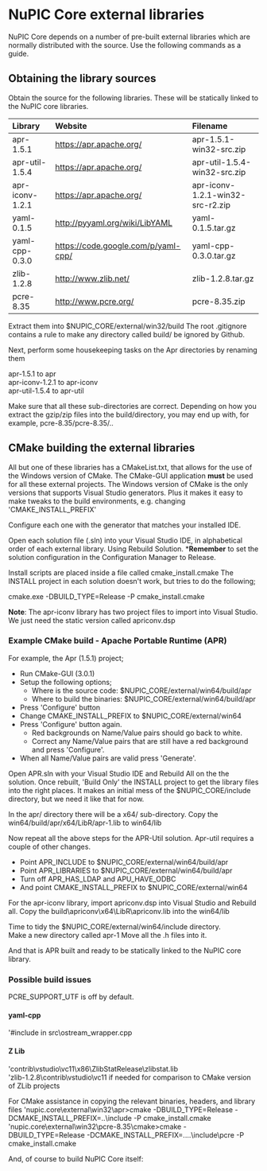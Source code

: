 # NuPIC Core external libraries

NuPIC Core depends on a number of pre-built external libraries which are
normally distributed with the source.  Use the following commands as a guide.

## Obtaining the library sources

Obtain the source for the following libraries. These will be statically linked to the NuPIC core libraries.

| Library | Website | Filename |
|:------- |:------- |:-------- |
| apr-1.5.1 | https://apr.apache.org/ | apr-1.5.1-win32-src.zip |
| apr-util-1.5.4 | https://apr.apache.org/ | apr-util-1.5.4-win32-src.zip |
| apr-iconv-1.2.1 | https://apr.apache.org/ | apr-iconv-1.2.1-win32-src-r2.zip |
| yaml-0.1.5 | http://pyyaml.org/wiki/LibYAML | yaml-0.1.5.tar.gz |
| yaml-cpp-0.3.0 | https://code.google.com/p/yaml-cpp/ | yaml-cpp-0.3.0.tar.gz |
| zlib-1.2.8 | http://www.zlib.net/ | zlib-1.2.8.tar.gz |
| pcre-8.35 | http://www.pcre.org/ | pcre-8.35.zip |

Extract them into $NUPIC_CORE/external/win32/build The root .gitignore contains a rule to make any directory called build/ be ignored by Github.

Next, perform some housekeeping tasks on the Apr directories by renaming them  

apr-1.5.1 to apr  
apr-iconv-1.2.1 to apr-iconv  
apr-util-1.5.4 to apr-util  

Make sure that all these sub-directories are correct. Depending on how you extract the gzip/zip files into the build/directory, you may end up with, for example, pcre-8.35/pcre-8.35/..  

## CMake building the external libraries

All but one of these libraries has a CMakeList.txt, that allows for the use of the Windows version of CMake. The CMake-GUI application **must** be used for all these external projects. The Windows version of CMake is the only versions that supports Visual Studio generators. Plus it makes it easy to make tweaks to the build environments, e.g. changing 'CMAKE_INSTALL_PREFIX'

Configure each one with the generator that matches your installed IDE.

Open each solution file (.sln) into your Visual Studio IDE, in alphabetical order of each external library. Using Rebuild Solution. ***Remember** to set the solution configuration in the Configuration Manager to Release.

Install scripts are placed inside a file called cmake_install.cmake The INSTALL project in each solution doesn't work, but tries to do the following;  

cmake.exe -DBUILD_TYPE=Release -P cmake_install.cmake

**Note**: The apr-iconv library has two project files to import into Visual Studio. We just need the static version called apriconv.dsp

### Example CMake build - Apache Portable Runtime (APR)

For example, the Apr (1.5.1) project;  
  - Run CMake-GUI (3.0.1)
  - Setup the following options;
    * Where is the source code:    $NUPIC_CORE/external/win64/build/apr  
    * Where to build the binaries: $NUPIC_CORE/external/win64/build/apr  
  - Press 'Configure' button
  - Change CMAKE_INSTALL_PREFIX to $NUPIC_CORE/external/win64  
  - Press 'Configure' button again.
    * Red backgrounds on Name/Value pairs should go back to white.
    * Correct any Name/Value pairs that are still have a red background and press 'Configure'.
  - When all Name/Value pairs are valid press 'Generate'.

Open APR.sln with your Visual Studio IDE and Rebuild All on the the solution. Once rebuilt, 'Build Only' the INSTALL project to get the library files into the right places. It makes an initial mess of the $NUPIC_CORE/include directory, but we need it like that for now.

In the apr/ directory there will be a x64/ sub-directory. Copy the win64/build/apr/x64/LibR/apr-1.lib to win64/lib

Now repeat all the above steps for the APR-Util solution. Apr-util requires a couple of other changes. 

  * Point APR_INCLUDE to $NUPIC_CORE/external/win64/build/apr
  * Point APR_LIBRARIES to $NUPIC_CORE/external/win64/build/apr
  * Turn off APR_HAS_LDAP and APU_HAVE_ODBC
  * And point CMAKE_INSTALL_PREFIX to $NUPIC_CORE/external/win64

For the apr-iconv library, import apriconv.dsp into Visual Studio and Rebuild all. Copy the build\apriconv\x64\LibR\apriconv.lib into the win64/lib

Time to tidy the $NUPIC_CORE/external/win64/include directory.  
Make a new directory called apr-1 Move all the .h files into it.

And that is APR built and ready to be statically linked to the NuPIC core library.

### Possible build issues  

PCRE_SUPPORT_UTF is off by default.

#### yaml-cpp  
'#include <algorithm> in src\ostream_wrapper.cpp  

#### Z Lib  
'contrib\vstudio\vc11\x86\ZlibStatRelease\zlibstat.lib  
'zlib-1.2.8\contrib\vstudio\vc11 if needed for comparison to CMake version of ZLib projects  

For CMake assistance in copying the relevant binaries, headers, and library files 
'nupic.core\external\win32\apr>cmake -DBUILD_TYPE=Release -DCMAKE_INSTALL_PREFIX=..\include -P cmake_install.cmake  
'nupic.core\external\win32\pcre-8.35\cmake>cmake -DBUILD_TYPE=Release -DCMAKE_INSTALL_PREFIX=..\..\include\pcre -P cmake_install.cmake  


And, of course to build NuPIC Core itself:
